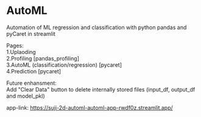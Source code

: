 # AutoML
Automation of ML regression and classification with python pandas and pyCaret in streamlit

Pages:  
1.Uplaoding   
2.Profiling [pandas_profiling]  
3.AutoML (classification/regression) [pycaret]  
4.Prediction [pycaret]  

Future enhansment:   
Add "Clear Data" button to delete internally stored files (input_df, output_df and model_pkl)

app-link: https://suji-2d-automl-automl-app-rwdf0z.streamlit.app/
